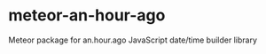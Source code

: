 meteor-an-hour-ago
==================

Meteor package for an.hour.ago JavaScript date/time builder library
